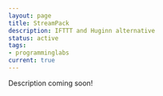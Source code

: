 ```yaml
---
layout: page
title: StreamPack
description: IFTTT and Huginn alternative
status: active
tags:
- programminglabs
current: true
---
```


Description coming soon!